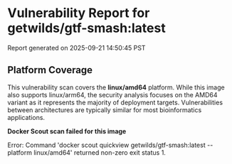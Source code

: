 # Vulnerability Report for getwilds/gtf-smash:latest

Report generated on 2025-09-21 14:50:45 PST

## Platform Coverage

This vulnerability scan covers the **linux/amd64** platform. While this image also supports linux/arm64, the security analysis focuses on the AMD64 variant as it represents the majority of deployment targets. Vulnerabilities between architectures are typically similar for most bioinformatics applications.

**Docker Scout scan failed for this image**

Error: Command 'docker scout quickview getwilds/gtf-smash:latest --platform linux/amd64' returned non-zero exit status 1.

